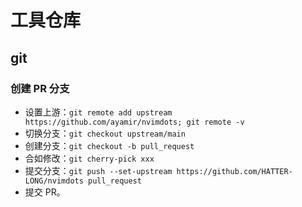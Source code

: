 # 工具仓库

## git

### 创建 PR 分支

- 设置上游：`git remote add upstream https://github.com/ayamir/nvimdots; git remote -v`
- 切换分支：`git checkout upstream/main`
- 创建分支：`git checkout -b pull_request`
- 合如修改：`git cherry-pick xxx`
- 提交分支：`git push --set-upstream https://github.com/HATTER-LONG/nvimdots pull_request`
- 提交 PR。
